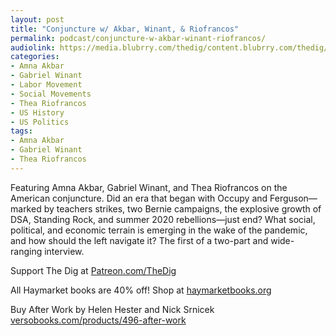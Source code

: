 ```yaml
---
layout: post
title: "Conjuncture w/ Akbar, Winant, & Riofrancos"
permalink: podcast/conjuncture-w-akbar-winant-riofrancos/
audiolink: https://media.blubrry.com/thedig/content.blubrry.com/thedig/The_Dig-EP_412-Conjuncture.mp3
categories:
- Amna Akbar
- Gabriel Winant
- Labor Movement
- Social Movements
- Thea Riofrancos
- US History
- US Politics
tags:
- Amna Akbar
- Gabriel Winant
- Thea Riofrancos
---
```


Featuring Amna Akbar, Gabriel Winant, and Thea Riofrancos on the American conjuncture. Did an era that began with Occupy and Ferguson—marked by teachers strikes, two Bernie campaigns, the explosive growth of DSA, Standing Rock, and summer 2020 rebellions—just end? What social, political, and economic terrain is emerging in the wake of the pandemic, and how should the left navigate it? The first of a two-part and wide-ranging interview. 

Support The Dig at [Patreon.com/TheDig](http://Patreon.com/TheDig)

All Haymarket books are 40% off! Shop at [haymarketbooks.org](http://haymarketbooks.org)

Buy After Work by Helen Hester and Nick Srnicek [versobooks.com/products/496-after-work](http://versobooks.com/products/496-after-work)

